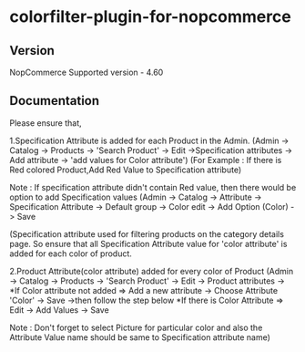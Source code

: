 # colorfilter-plugin-for-nopcommerce

Version
-------
NopCommerce Supported version - 4.60

Documentation
-------------
Please ensure that,

1.Specification Attribute is added for each Product in the Admin.
  (Admin -> Catalog -> Products -> 'Search Product' -> Edit ->Specification attributes -> Add attribute -> 'add values for Color attribute')
  (For Example : If there is Red colored Product,Add Red Value to Specification attribute)

Note :  If specification attribute didn't contain Red value, then there would be option to add Specification values
  (Admin -> Catalog -> Attribute -> Specification Attribute -> Default group -> Color edit -> Add Option (Color) -> Save
  
  (Specification attribute used for filtering products on the category details page. 
  So ensure that all Specification Attribute value for 'color attribute' is added for each color of product.
 
2.Product Attribute(color attribute) added for every color of Product
  (Admin -> Catalog -> Products -> 'Search Product' -> Edit -> Product attributes ->
   *If Color attribute not added =>  Add a new attribute -> Choose Attribute 'Color' -> Save ->then follow the step below
   *If there is Color Attribute  =>  Edit -> Add Values -> Save

 Note : Don't forget to select Picture for particular color and also the Attribute Value name should be same to Specification attribute name)

  
